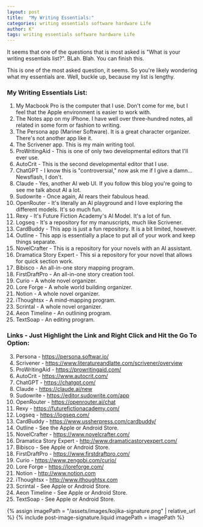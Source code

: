 ```yaml
---
layout: post
title:  "My Writing Essentials:"
categories: writing essentials software hardware Life
author: K°
tags: writing essentials software hardware Life
---
```

It seems that one of the questions that is most asked is "What is your writing essentials list?".
BLah. Blah. You can finish this.

This is one of the most asked question, it seems. So you're likely wondering what my essentials are.
Well, buckle up, because my list is lengthy.

### My Writing Essentials List:

1. My Macbook Pro is the computer that I use. Don't come for me, but I feel that the Apple environment is easier to work with.
2. The Notes app on my iPhone. I have well over three-hundred notes, all related in some form or fashion to writing.
3. The Persona app (Mariner Software). It is a great character organizer. There's not another app like it.
4. The Scrivener app. This is my main writing tool.
5. ProWritingAid - This is one of only two developmental editors that I'll ever use.
6. AutoCrit - This is the second developmental editor that I use.
7. ChatGPT - I know this is "controversial," now ask me if I give a damn... Newsflash, I don't.
8. Claude - Yes, another AI web UI. If you follow this blog you're going to see me talk about AI a lot.
9. Sudowrite - Once again, AI rears their fabulous head.
10. OpenRouter - It's literally an AI playground and I love exploring the different models. It's so much fun.
11. Rexy - It's Future Fiction Academy's AI Model. It's a lot of fun.
12. Logseq - It's a repository for my manuscripts, much like Scrivener.
13. CardBuddy - This app is just a fun repository. It is a bit limited, however.
14. Outline - This app is essentially a place to put all of your work and keep things separate.
15. NovelCrafter - This is a repository for your novels with an AI assistant.
16. Dramatica Story Expert - This si a repository for your novel that allows for quick section work.
17. Bibisco - An all-in-one story mapping program.
18. FirstDraftPro - An all-in-one story creation tool.
19. Curio - A whole novel organizer.
20. Lore Forge - A whole world building organizer.
21. Notion - A whole novel organizer.
22. iThoughtsx - A mind-mapping program.
23. Scrintal - A whole novel organizer.
24. Aeon Timeline - An outlining program.
25. TextSoap - An editing program.

### Links - Just Highlight the Link and Right Click and Hit the Go To Option:
3. Persona - https://persona.softwar.io/
4. Scrivener - https://www.literatureandlatte.com/scrivener/overview
5. ProWritingAid - https://prowritingaid.com/
6. AutoCrit - https://www.autocrit.com/
7. ChatGPT - https://chatgpt.com/
8. Claude - https://claude.ai/new
9. Sudowrite - https://editor.sudowrite.com/app
10. OpenRouter - https://openrouter.ai/chat
11. Rexy - https://futurefictionacademy.com/
12. Logseq - https://logseq.com/
13. CardBuddy - https://www.ussherpress.com/cardbuddy/
14. Outline - See the Apple or Android Store.
15. NovelCrafter - https://www.novelcrafter.com/
16. Dramatica Story Expert - http://www.dramaticastoryexpert.com/
17. Bibisco - See Apple or Android Store.
18. FirstDraftPro - https://www.firstdraftpro.com/
19. Curio - https://www.zengobi.com/curio/
20. Lore Forge - https://loreforge.com/
21. Notion - http://www.notion.com
22. iThoughtsx - http://www.ithoughtsx.com
23. Scrintal - See Apple or Android Store.
24. Aeon Timeline - See Apple or Android Store.
25. TextSoap - See Apple or Android Store.

<!-- signature -->
{% assign imagePath = "/assets/images/kojika-signature.png" | relative_url %}
{% include post-image-signature.liquid imagePath = imagePath %}
